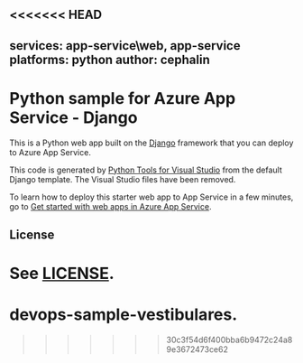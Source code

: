 <<<<<<< HEAD
---
services: app-service\web, app-service
platforms: python
author: cephalin
---

# Python sample for Azure App Service - Django

This is a Python web app built on the [Django](https://www.djangoproject.com/) framework that you can deploy 
to Azure App Service. 

This code is generated by [Python Tools for Visual Studio](https://www.visualstudio.com/en-us/features/python-vs.aspx)
from the default Django template. The Visual Studio files have been removed.

To learn how to deploy this starter web app to App Service in a few minutes, go to 
[Get started with web apps in Azure App Service](https://azure.microsoft.com/en-us/documentation/articles/app-service-web-get-started/). 

## License

See [LICENSE](LICENSE).
=======
# devops-sample-vestibulares.
>>>>>>> 30c3f54d6f400bba6b9472c24a89e3672473ce62
